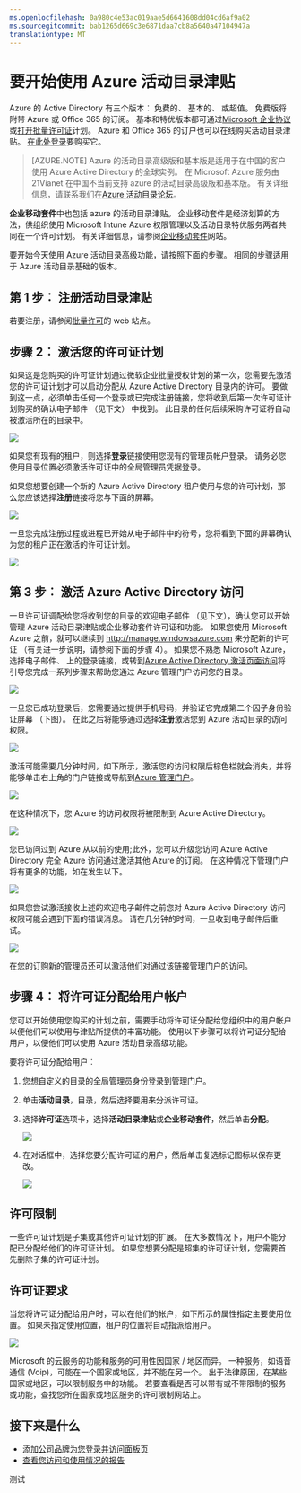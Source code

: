 ```yaml
---
ms.openlocfilehash: 0a980c4e53ac019aae5d6641608dd04cd6af9a02
ms.sourcegitcommit: bab1265d669c3e6871daa7cb8a5640a47104947a
translationtype: MT
---
```

<properties
    pageTitle="要开始使用 Azure 活动目录津贴"
    description="解释如何注册 Azure 活动目录高级版的主题。"
    services="active-directory"
    documentationCenter=""
    authors="MarkusVi"
    writer="markvi"
    manager="stevenpo" 
    editor="LisaToft"/>

<tags
    ms.service="active-directory"
    ms.workload="infrastructure-services"
    ms.tgt_pltfrm="na"
    ms.devlang="na"
    ms.topic="get-started-article"
    ms.date="08/14/2015"
    ms.author="markvi"/>

# 要开始使用 Azure 活动目录津贴

Azure 的 Active Directory 有三个版本︰ 免费的、 基本的、 或超值。 免费版将附带 Azure 或 Office 365 的订阅。 基本和特优版本都可通过[Microsoft 企业协议](https://www.microsoft.com/en-us/licensing/licensing-programs/enterprise.aspx)或[打开批量许可证](https://www.microsoft.com/en-us/licensing/licensing-programs/open-license.aspx)计划。 Azure 和 Office 365 的订户也可以在线购买活动目录津贴。 [在此处登录](https://portal.office.com/Commerce/Catalog.aspx)要购买它。

> [AZURE.NOTE]
Azure 的活动目录高级版和基本版是适用于在中国的客户使用 Azure Active Directory 的全球实例。 在 Microsoft Azure 服务由 21Vianet 在中国不当前支持 azure 的活动目录高级版和基本版。 有关详细信息，请联系我们在[Azure 活动目录论坛](http://feedback.azure.com/forums/169401-azure-active-directory)。

**企业移动套件**中也包括 azure 的活动目录津贴。 企业移动套件是经济划算的方法，供组织使用 Microsoft Intune Azure 权限管理以及活动目录特优服务两者共同在一个许可计划。 有关详细信息，请参阅[企业移动套件](https://www.microsoft.com/en-us/server-cloud/enterprise-mobility/overview.aspx)网站。

要开始今天使用 Azure 活动目录高级功能，请按照下面的步骤。 相同的步骤适用于 Azure 活动目录基础的版本。

## 第 1 步︰ 注册活动目录津贴

若要注册，请参阅[批量许可](http://www.microsoft.com/en-us/licensing/how-to-buy/how-to-buy.aspx)的 web 站点。

## 步骤 2︰ 激活您的许可证计划

如果这是您购买的许可证计划通过微软企业批量授权计划的第一次，您需要先激活您的许可证计划才可以启动分配从 Azure Active Directory 目录内的许可。 要做到这一点，必须单击任何一个登录或已完成注册链接，您将收到后第一次许可证计划购买的确认电子邮件 （见下文） 中找到。 此目录的任何后续采购许可证将自动被激活所在的目录中。

![][1]

如果您有现有的租户，则选择**登录**链接使用您现有的管理员帐户登录。 请务必您使用目录位置必须激活许可证中的全局管理员凭据登录。

如果您想要创建一个新的 Azure Active Directory 租户使用与您的许可计划，那么您应该选择**注册**链接将您与下面的屏幕。

![][2]

一旦您完成注册过程或进程已开始从电子邮件中的符号，您将看到下面的屏幕确认为您的租户正在激活的许可证计划。

![][3]

## 第 3 步︰ 激活 Azure Active Directory 访问

一旦许可证调配给您将收到您的目录的欢迎电子邮件 （见下文），确认您可以开始管理 Azure 活动目录津贴或企业移动套件许可证和功能。 如果您使用 Microsoft Azure 之前，就可以继续到 http://manage.windowsazure.com 来分配新的许可证 （有关进一步说明，请参阅下面的步骤 4）。 如果您不熟悉 Microsoft Azure，选择电子邮件、 上的登录链接，或转到[Azure Active Directory 激活页面访问](https://account.windowsazure.com/signup?offer=MS-AZR-0110P)将引导您完成一系列步骤来帮助您通过 Azure 管理门户访问您的目录。

![][4]

一旦您已成功登录后，您需要通过提供手机号码，并验证它完成第二个因子身份验证屏幕 （下图）。 在此之后将能够通过选择**注册**激活您到 Azure 活动目录的访问权限。

![][5]

激活可能需要几分钟时间，如下所示，激活您的访问权限后棕色栏就会消失，并将能够单击右上角的门户链接或导航到[Azure 管理门户](http://manage.windowsazure.com)。

![][6]

在这种情况下，您 Azure 的访问权限将被限制到 Azure Active Directory。

![][7]

您已访问过到 Azure 从以前的使用;此外，您可以升级您访问 Azure Active Directory 完全 Azure 访问通过激活其他 Azure 的订阅。 在这种情况下管理门户将有更多的功能，如在发生以下。

![][8]

如果您尝试激活接收上述的欢迎电子邮件之前您对 Azure Active Directory 访问权限可能会遇到下面的错误消息。 请在几分钟的时间，一旦收到电子邮件后重试。

![][9]

在您的订购新的管理员还可以激活他们对通过该链接管理门户的访问。

## 步骤 4︰ 将许可证分配给用户帐户

您可以开始使用您购买的计划之前，需要手动将许可证分配给您组织中的用户帐户以便他们可以使用与津贴所提供的丰富功能。 使用以下步骤可以将许可证分配给用户，以便他们可以使用 Azure 活动目录高级功能。

要将许可证分配给用户︰

1. 您想自定义的目录的全局管理员身份登录到管理门户。
2. 单击**活动目录**，目录，然后选择要用来分派许可证。
3. 选择**许可证**选项卡，选择**活动目录津贴**或**企业移动套件**，然后单击**分配**。

    ![][10]

4. 在对话框中，选择您要分配许可证的用户，然后单击复选标记图标以保存更改。

    ![][11]

## 许可限制

一些许可证计划是子集或其他许可证计划的扩展。 在大多数情况下，用户不能分配已分配给他们的许可证计划。 如果您想要分配是超集的许可证计划，您需要首先删除子集的许可证计划。

## 许可证要求

当您将许可证分配给用户时，可以在他们的帐户，如下所示的属性指定主要使用位置。 如果未指定使用位置，租户的位置将自动指派给用户。

![][12]

Microsoft 的云服务的功能和服务的可用性因国家 / 地区而异。 一种服务，如语音通信 (Voip)，可能在一个国家或地区，并不能在另一个。 出于法律原因，在某些国家或地区，可以限制服务中的功能。 若要查看是否可以带有或不带限制的服务或功能，查找您所在国家或地区服务的许可限制网站上。

## 接下来是什么

- [添加公司品牌为您登录并访问面板页](active-directory-add-company-branding.md)
- [查看您访问和使用情况的报告](active-directory-view-access-usage-reports.md)

<!--Image references-->
[1]: ./media/active-directory-get-started-premium/MOLSEmail.png
[2]: ./media/active-directory-get-started-premium/MOLSAccountProfile.png
[3]: ./media/active-directory-get-started-premium/MOLSThankYou.png
[4]: ./media/active-directory-get-started-premium/AADEmail.png
[5]: ./media/active-directory-get-started-premium/SignUppage.png
[6]: ./media/active-directory-get-started-premium/Subscriptionspage.png
[7]: ./media/active-directory-get-started-premium/Premiuminportal.png
[8]: ./media/active-directory-get-started-premium/Premiuminportal_large.png
[9]: ./media/active-directory-get-started-premium/Signuppage_oops.png
[10]: ./media/active-directory-get-started-premium/contosolicenseplan.png
[11]: ./media/active-directory-get-started-premium/Assignlicensespicker.png
[12]: ./media/active-directory-get-started-premium/Usagelocation.png

测试
